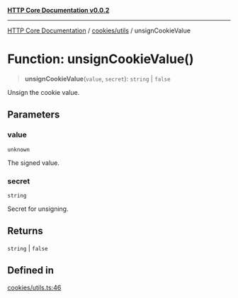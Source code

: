 [**HTTP Core Documentation v0.0.2**](../../../README.md)

***

[HTTP Core Documentation](../../../modules.md) / [cookies/utils](../README.md) / unsignCookieValue

# Function: unsignCookieValue()

> **unsignCookieValue**(`value`, `secret`): `string` \| `false`

Unsign the cookie value.

## Parameters

### value

`unknown`

The signed value.

### secret

`string`

Secret for unsigning.

## Returns

`string` \| `false`

## Defined in

[cookies/utils.ts:46](https://github.com/stonemjs/http-core/blob/ed7c2187bd85b6877da7cd9f8c94448716446e07/src/cookies/utils.ts#L46)

